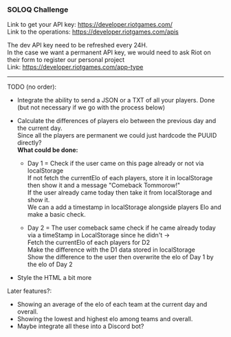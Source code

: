 ### SOLOQ Challenge

Link to get your API key: https://developer.riotgames.com/  
Link to the operations: https://developer.riotgames.com/apis

The dev API key need to be refreshed every 24H.  
In the case we want a permanent API key, we would need to ask Riot on their form to register our personal project  
Link: https://developer.riotgames.com/app-type  

---

TODO (no order): 
- Integrate the ability to send a JSON or a TXT of all your players. Done (but not necessary if we go with the process below)  
- Calculate the differences of players elo between the previous day and the current day.  
Since all the players are permanent we could just hardcode the PUUID directly?  
**What could be done:**  
    - Day 1 = Check if the user came on this page already or not via localStorage  
If not fetch the currentElo of each players, store it in localStorage then show it and a message "Comeback Tommorow!"  
If the user already came today then take it from localStorage and show it.  
We can a add a timestamp in localStorage alongside players Elo and make a basic check.  

    - Day 2 = The user comeback same check if he came already today via a timeStamp in LocalStorage since he didn't ->  
Fetch the currentElo of each players for D2  
Make the difference with the D1 data stored in localStorage  
Show the difference to the user then overwrite the elo of Day 1 by the elo of Day 2  

- Style the HTML a bit more  

Later features?:  
- Showing an average of the elo of each team at the current day and overall.  
- Showing the lowest and highest elo among teams and overall.  
- Maybe integrate all these into a Discord bot?  


